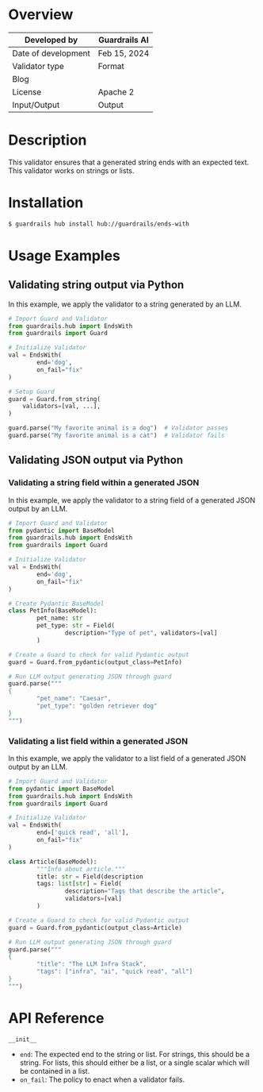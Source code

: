 # Overview

| Developed by | Guardrails AI |
| --- | --- |
| Date of development | Feb 15, 2024 |
| Validator type | Format |
| Blog |  |
| License | Apache 2 |
| Input/Output | Output |

# Description

This validator ensures that a generated string ends with an expected text. This validator works on strings or lists.

# Installation

```bash
$ guardrails hub install hub://guardrails/ends-with
```

# Usage Examples

## Validating string output via Python

In this example, we apply the validator to a string generated by an LLM.

```python
# Import Guard and Validator
from guardrails.hub import EndsWith
from guardrails import Guard

# Initialize Validator
val = EndsWith(
		end='dog',
		on_fail="fix"
)

# Setup Guard
guard = Guard.from_string(
    validators=[val, ...],
)

guard.parse("My favorite animal is a dog")  # Validator passes
guard.parse("My favorite animal is a cat")  # Validator fails
```

## Validating JSON output via Python

### Validating a string field within a generated JSON

In this example, we apply the validator to a string field of a generated JSON output by an LLM.

```python
# Import Guard and Validator
from pydantic import BaseModel
from guardrails.hub import EndsWith
from guardrails import Guard

# Initialize Validator
val = EndsWith(
		end='dog',
		on_fail="fix"
)

# Create Pydantic BaseModel
class PetInfo(BaseModel):
		pet_name: str
		pet_type: str = Field(
				description="Type of pet", validators=[val]
		)

# Create a Guard to check for valid Pydantic output
guard = Guard.from_pydantic(output_class=PetInfo)

# Run LLM output generating JSON through guard
guard.parse("""
{
		"pet_name": "Caesar",
		"pet_type": "golden retriever dog"
}
""")
```

### Validating a list field within a generated JSON

In this example, we apply the validator to a list field of a generated JSON output by an LLM.

```python
# Import Guard and Validator
from pydantic import BaseModel
from guardrails.hub import EndsWith
from guardrails import Guard

# Initialize Validator
val = EndsWith(
		end=['quick read', 'all'],
		on_fail="fix"
)

class Article(BaseModel):
		"""Info about article."""
		title: str = Field(description
		tags: list[str] = Field(
				description="Tags that describe the article",
				validators=[val]
		)

# Create a Guard to check for valid Pydantic output
guard = Guard.from_pydantic(output_class=Article)

# Run LLM output generating JSON through guard
guard.parse("""
{
		"title": "The LLM Infra Stack",
		"tags": ["infra", "ai", "quick read", "all"]
}
""")
```


# API Reference

`__init__`

- `end`: The expected end to the string or list. For strings, this should be a string. For lists, this should either be a list, or a single scalar which will be contained in a list.
- `on_fail`: The policy to enact when a validator fails.
